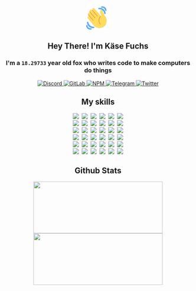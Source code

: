 <div><p align=center><img src=./resources/images/wave.gif width=64px height=64px></p><h2 align=center>Hey There! I'm Käse Fuchs</h2><h3 align=center>I'm a <code>18.29733</code> year old fox who writes code to make computers do things</h3><p align=center><a href=https://discord.com/users/507526681125322772><img alt=Discord src="https://img.shields.io/badge/Discord-5865F2?logo=discord&logoColor=white&style=flat-square#4ebb3b05e424de41015f4faf9dba7575"> </a><a href=https://gitlab.com/kasefuchs><img alt=GitLab src="https://img.shields.io/badge/GitLab-330F63?logo=gitlab&logoColor=white&style=flat-square#4ebb3b05e424de41015f4faf9dba7575"> </a><a href=https://npmjs.com/~kasefuchs><img alt=NPM src="https://img.shields.io/badge/NPM-CB3837?logo=npm&logoColor=white&style=flat-square#4ebb3b05e424de41015f4faf9dba7575"> </a><a href=https://t.me/kasefuchs><img alt=Telegram src="https://img.shields.io/badge/Telegram-2CA5E0?logo=telegram&logoColor=white&style=flat-square#4ebb3b05e424de41015f4faf9dba7575"> </a><a href=https://twitter.com/kasefuchs><img alt=Twitter src="https://img.shields.io/badge/Twitter-1DA1F2?logo=twitter&logoColor=white&style=flat-square#4ebb3b05e424de41015f4faf9dba7575"></a></p><h2 align=center>My skills</h2><p align=center><a href=https://aws.amazon.com/ ><picture><source srcset="https://skillicons.dev/icons?i=aws&theme=dark#4ebb3b05e424de41015f4faf9dba7575" media="(prefers-color-scheme: dark)"><source srcset="https://skillicons.dev/icons?i=aws&theme=light#4ebb3b05e424de41015f4faf9dba7575" media="(prefers-color-scheme: light), (prefers-color-scheme: no-preference)"><img src="https://skillicons.dev/icons?i=aws&theme=light#4ebb3b05e424de41015f4faf9dba7575"></picture></a>&nbsp;&nbsp;<a href=https://en.wikipedia.org/wiki/Bash_(Unix_shell)><picture><source srcset="https://skillicons.dev/icons?i=bash&theme=dark#4ebb3b05e424de41015f4faf9dba7575" media="(prefers-color-scheme: dark)"><source srcset="https://skillicons.dev/icons?i=bash&theme=light#4ebb3b05e424de41015f4faf9dba7575" media="(prefers-color-scheme: light), (prefers-color-scheme: no-preference)"><img src="https://skillicons.dev/icons?i=bash&theme=light#4ebb3b05e424de41015f4faf9dba7575"></picture></a>&nbsp;&nbsp;<a href=https://discord.com/developers/docs><picture><source srcset="https://skillicons.dev/icons?i=bots&theme=dark#4ebb3b05e424de41015f4faf9dba7575" media="(prefers-color-scheme: dark)"><source srcset="https://skillicons.dev/icons?i=bots&theme=light#4ebb3b05e424de41015f4faf9dba7575" media="(prefers-color-scheme: light), (prefers-color-scheme: no-preference)"><img src="https://skillicons.dev/icons?i=bots&theme=light#4ebb3b05e424de41015f4faf9dba7575"></picture></a>&nbsp;&nbsp;<a href=https://www.cloudflare.com/ ><picture><source srcset="https://skillicons.dev/icons?i=cloudflare&theme=dark#4ebb3b05e424de41015f4faf9dba7575" media="(prefers-color-scheme: dark)"><source srcset="https://skillicons.dev/icons?i=cloudflare&theme=light#4ebb3b05e424de41015f4faf9dba7575" media="(prefers-color-scheme: light), (prefers-color-scheme: no-preference)"><img src="https://skillicons.dev/icons?i=cloudflare&theme=light#4ebb3b05e424de41015f4faf9dba7575"></picture></a>&nbsp;&nbsp;<a href=https://en.wikipedia.org/wiki/CSS><picture><source srcset="https://skillicons.dev/icons?i=css&theme=dark#4ebb3b05e424de41015f4faf9dba7575" media="(prefers-color-scheme: dark)"><source srcset="https://skillicons.dev/icons?i=css&theme=light#4ebb3b05e424de41015f4faf9dba7575" media="(prefers-color-scheme: light), (prefers-color-scheme: no-preference)"><img src="https://skillicons.dev/icons?i=css&theme=light#4ebb3b05e424de41015f4faf9dba7575"></picture></a>&nbsp;&nbsp;<a href=https://www.docker.com/ ><picture><source srcset="https://skillicons.dev/icons?i=docker&theme=dark#4ebb3b05e424de41015f4faf9dba7575" media="(prefers-color-scheme: dark)"><source srcset="https://skillicons.dev/icons?i=docker&theme=light#4ebb3b05e424de41015f4faf9dba7575" media="(prefers-color-scheme: light), (prefers-color-scheme: no-preference)"><img src="https://skillicons.dev/icons?i=docker&theme=light#4ebb3b05e424de41015f4faf9dba7575"></picture></a><br><a href=https://www.electronjs.org/ ><picture><source srcset="https://skillicons.dev/icons?i=electron&theme=dark#4ebb3b05e424de41015f4faf9dba7575" media="(prefers-color-scheme: dark)"><source srcset="https://skillicons.dev/icons?i=electron&theme=light#4ebb3b05e424de41015f4faf9dba7575" media="(prefers-color-scheme: light), (prefers-color-scheme: no-preference)"><img src="https://skillicons.dev/icons?i=electron&theme=light#4ebb3b05e424de41015f4faf9dba7575"></picture></a>&nbsp;&nbsp;<a href=https://expressjs.com/ ><picture><source srcset="https://skillicons.dev/icons?i=express&theme=dark#4ebb3b05e424de41015f4faf9dba7575" media="(prefers-color-scheme: dark)"><source srcset="https://skillicons.dev/icons?i=express&theme=light#4ebb3b05e424de41015f4faf9dba7575" media="(prefers-color-scheme: light), (prefers-color-scheme: no-preference)"><img src="https://skillicons.dev/icons?i=express&theme=light#4ebb3b05e424de41015f4faf9dba7575"></picture></a>&nbsp;&nbsp;<a href=https://www.figma.com/ ><picture><source srcset="https://skillicons.dev/icons?i=figma&theme=dark#4ebb3b05e424de41015f4faf9dba7575" media="(prefers-color-scheme: dark)"><source srcset="https://skillicons.dev/icons?i=figma&theme=light#4ebb3b05e424de41015f4faf9dba7575" media="(prefers-color-scheme: light), (prefers-color-scheme: no-preference)"><img src="https://skillicons.dev/icons?i=figma&theme=light#4ebb3b05e424de41015f4faf9dba7575"></picture></a>&nbsp;&nbsp;<a href=https://firebase.google.com/ ><picture><source srcset="https://skillicons.dev/icons?i=firebase&theme=dark#4ebb3b05e424de41015f4faf9dba7575" media="(prefers-color-scheme: dark)"><source srcset="https://skillicons.dev/icons?i=firebase&theme=light#4ebb3b05e424de41015f4faf9dba7575" media="(prefers-color-scheme: light), (prefers-color-scheme: no-preference)"><img src="https://skillicons.dev/icons?i=firebase&theme=light#4ebb3b05e424de41015f4faf9dba7575"></picture></a>&nbsp;&nbsp;<a href=https://flask.palletsprojects.com/ ><picture><source srcset="https://skillicons.dev/icons?i=flask&theme=dark#4ebb3b05e424de41015f4faf9dba7575" media="(prefers-color-scheme: dark)"><source srcset="https://skillicons.dev/icons?i=flask&theme=light#4ebb3b05e424de41015f4faf9dba7575" media="(prefers-color-scheme: light), (prefers-color-scheme: no-preference)"><img src="https://skillicons.dev/icons?i=flask&theme=light#4ebb3b05e424de41015f4faf9dba7575"></picture></a>&nbsp;&nbsp;<a href=https://cloud.google.com/ ><picture><source srcset="https://skillicons.dev/icons?i=gcp&theme=dark#4ebb3b05e424de41015f4faf9dba7575" media="(prefers-color-scheme: dark)"><source srcset="https://skillicons.dev/icons?i=gcp&theme=light#4ebb3b05e424de41015f4faf9dba7575" media="(prefers-color-scheme: light), (prefers-color-scheme: no-preference)"><img src="https://skillicons.dev/icons?i=gcp&theme=light#4ebb3b05e424de41015f4faf9dba7575"></picture></a><br><a href=https://git-scm.com/ ><picture><source srcset="https://skillicons.dev/icons?i=git&theme=dark#4ebb3b05e424de41015f4faf9dba7575" media="(prefers-color-scheme: dark)"><source srcset="https://skillicons.dev/icons?i=git&theme=light#4ebb3b05e424de41015f4faf9dba7575" media="(prefers-color-scheme: light), (prefers-color-scheme: no-preference)"><img src="https://skillicons.dev/icons?i=git&theme=light#4ebb3b05e424de41015f4faf9dba7575"></picture></a>&nbsp;&nbsp;<a href=https://github.com/ ><picture><source srcset="https://skillicons.dev/icons?i=github&theme=dark#4ebb3b05e424de41015f4faf9dba7575" media="(prefers-color-scheme: dark)"><source srcset="https://skillicons.dev/icons?i=github&theme=light#4ebb3b05e424de41015f4faf9dba7575" media="(prefers-color-scheme: light), (prefers-color-scheme: no-preference)"><img src="https://skillicons.dev/icons?i=github&theme=light#4ebb3b05e424de41015f4faf9dba7575"></picture></a>&nbsp;&nbsp;<a href=https://gitlab.com/ ><picture><source srcset="https://skillicons.dev/icons?i=gitlab&theme=dark#4ebb3b05e424de41015f4faf9dba7575" media="(prefers-color-scheme: dark)"><source srcset="https://skillicons.dev/icons?i=gitlab&theme=light#4ebb3b05e424de41015f4faf9dba7575" media="(prefers-color-scheme: light), (prefers-color-scheme: no-preference)"><img src="https://skillicons.dev/icons?i=gitlab&theme=light#4ebb3b05e424de41015f4faf9dba7575"></picture></a>&nbsp;&nbsp;<a href=https://www.heroku.com/ ><picture><source srcset="https://skillicons.dev/icons?i=heroku&theme=dark#4ebb3b05e424de41015f4faf9dba7575" media="(prefers-color-scheme: dark)"><source srcset="https://skillicons.dev/icons?i=heroku&theme=light#4ebb3b05e424de41015f4faf9dba7575" media="(prefers-color-scheme: light), (prefers-color-scheme: no-preference)"><img src="https://skillicons.dev/icons?i=heroku&theme=light#4ebb3b05e424de41015f4faf9dba7575"></picture></a>&nbsp;&nbsp;<a href=https://en.wikipedia.org/wiki/HTML><picture><source srcset="https://skillicons.dev/icons?i=html&theme=dark#4ebb3b05e424de41015f4faf9dba7575" media="(prefers-color-scheme: dark)"><source srcset="https://skillicons.dev/icons?i=html&theme=light#4ebb3b05e424de41015f4faf9dba7575" media="(prefers-color-scheme: light), (prefers-color-scheme: no-preference)"><img src="https://skillicons.dev/icons?i=html&theme=light#4ebb3b05e424de41015f4faf9dba7575"></picture></a>&nbsp;&nbsp;<a href=https://en.wikipedia.org/wiki/JavaScript><picture><source srcset="https://skillicons.dev/icons?i=js&theme=dark#4ebb3b05e424de41015f4faf9dba7575" media="(prefers-color-scheme: dark)"><source srcset="https://skillicons.dev/icons?i=js&theme=light#4ebb3b05e424de41015f4faf9dba7575" media="(prefers-color-scheme: light), (prefers-color-scheme: no-preference)"><img src="https://skillicons.dev/icons?i=js&theme=light#4ebb3b05e424de41015f4faf9dba7575"></picture></a><br><a href=https://en.wikipedia.org/wiki/Linux><picture><source srcset="https://skillicons.dev/icons?i=linux&theme=dark#4ebb3b05e424de41015f4faf9dba7575" media="(prefers-color-scheme: dark)"><source srcset="https://skillicons.dev/icons?i=linux&theme=light#4ebb3b05e424de41015f4faf9dba7575" media="(prefers-color-scheme: light), (prefers-color-scheme: no-preference)"><img src="https://skillicons.dev/icons?i=linux&theme=light#4ebb3b05e424de41015f4faf9dba7575"></picture></a>&nbsp;&nbsp;<a href=https://mui.com/ ><picture><source srcset="https://skillicons.dev/icons?i=materialui&theme=dark#4ebb3b05e424de41015f4faf9dba7575" media="(prefers-color-scheme: dark)"><source srcset="https://skillicons.dev/icons?i=materialui&theme=light#4ebb3b05e424de41015f4faf9dba7575" media="(prefers-color-scheme: light), (prefers-color-scheme: no-preference)"><img src="https://skillicons.dev/icons?i=materialui&theme=light#4ebb3b05e424de41015f4faf9dba7575"></picture></a>&nbsp;&nbsp;<a href=https://en.wikipedia.org/wiki/Markdown><picture><source srcset="https://skillicons.dev/icons?i=md&theme=dark#4ebb3b05e424de41015f4faf9dba7575" media="(prefers-color-scheme: dark)"><source srcset="https://skillicons.dev/icons?i=md&theme=light#4ebb3b05e424de41015f4faf9dba7575" media="(prefers-color-scheme: light), (prefers-color-scheme: no-preference)"><img src="https://skillicons.dev/icons?i=md&theme=light#4ebb3b05e424de41015f4faf9dba7575"></picture></a>&nbsp;&nbsp;<a href=https://www.mongodb.com/ ><picture><source srcset="https://skillicons.dev/icons?i=mongodb&theme=dark#4ebb3b05e424de41015f4faf9dba7575" media="(prefers-color-scheme: dark)"><source srcset="https://skillicons.dev/icons?i=mongodb&theme=light#4ebb3b05e424de41015f4faf9dba7575" media="(prefers-color-scheme: light), (prefers-color-scheme: no-preference)"><img src="https://skillicons.dev/icons?i=mongodb&theme=light#4ebb3b05e424de41015f4faf9dba7575"></picture></a>&nbsp;&nbsp;<a href=https://www.mysql.com/ ><picture><source srcset="https://skillicons.dev/icons?i=mysql&theme=dark#4ebb3b05e424de41015f4faf9dba7575" media="(prefers-color-scheme: dark)"><source srcset="https://skillicons.dev/icons?i=mysql&theme=light#4ebb3b05e424de41015f4faf9dba7575" media="(prefers-color-scheme: light), (prefers-color-scheme: no-preference)"><img src="https://skillicons.dev/icons?i=mysql&theme=light#4ebb3b05e424de41015f4faf9dba7575"></picture></a>&nbsp;&nbsp;<a href=https://nextjs.org/ ><picture><source srcset="https://skillicons.dev/icons?i=nextjs&theme=dark#4ebb3b05e424de41015f4faf9dba7575" media="(prefers-color-scheme: dark)"><source srcset="https://skillicons.dev/icons?i=nextjs&theme=light#4ebb3b05e424de41015f4faf9dba7575" media="(prefers-color-scheme: light), (prefers-color-scheme: no-preference)"><img src="https://skillicons.dev/icons?i=nextjs&theme=light#4ebb3b05e424de41015f4faf9dba7575"></picture></a><br><a href=https://nodejs.org/en/ ><picture><source srcset="https://skillicons.dev/icons?i=nodejs&theme=dark#4ebb3b05e424de41015f4faf9dba7575" media="(prefers-color-scheme: dark)"><source srcset="https://skillicons.dev/icons?i=nodejs&theme=light#4ebb3b05e424de41015f4faf9dba7575" media="(prefers-color-scheme: light), (prefers-color-scheme: no-preference)"><img src="https://skillicons.dev/icons?i=nodejs&theme=light#4ebb3b05e424de41015f4faf9dba7575"></picture></a>&nbsp;&nbsp;<a href=https://www.postgresql.org/ ><picture><source srcset="https://skillicons.dev/icons?i=postgres&theme=dark#4ebb3b05e424de41015f4faf9dba7575" media="(prefers-color-scheme: dark)"><source srcset="https://skillicons.dev/icons?i=postgres&theme=light#4ebb3b05e424de41015f4faf9dba7575" media="(prefers-color-scheme: light), (prefers-color-scheme: no-preference)"><img src="https://skillicons.dev/icons?i=postgres&theme=light#4ebb3b05e424de41015f4faf9dba7575"></picture></a>&nbsp;&nbsp;<a href=https://learn.microsoft.com/en-us/powershell/ ><picture><source srcset="https://skillicons.dev/icons?i=powershell&theme=dark#4ebb3b05e424de41015f4faf9dba7575" media="(prefers-color-scheme: dark)"><source srcset="https://skillicons.dev/icons?i=powershell&theme=light#4ebb3b05e424de41015f4faf9dba7575" media="(prefers-color-scheme: light), (prefers-color-scheme: no-preference)"><img src="https://skillicons.dev/icons?i=powershell&theme=light#4ebb3b05e424de41015f4faf9dba7575"></picture></a>&nbsp;&nbsp;<a href=https://www.python.org/ ><picture><source srcset="https://skillicons.dev/icons?i=py&theme=dark#4ebb3b05e424de41015f4faf9dba7575" media="(prefers-color-scheme: dark)"><source srcset="https://skillicons.dev/icons?i=py&theme=light#4ebb3b05e424de41015f4faf9dba7575" media="(prefers-color-scheme: light), (prefers-color-scheme: no-preference)"><img src="https://skillicons.dev/icons?i=py&theme=light#4ebb3b05e424de41015f4faf9dba7575"></picture></a>&nbsp;&nbsp;<a href=https://www.raspberrypi.org/ ><picture><source srcset="https://skillicons.dev/icons?i=raspberrypi&theme=dark#4ebb3b05e424de41015f4faf9dba7575" media="(prefers-color-scheme: dark)"><source srcset="https://skillicons.dev/icons?i=raspberrypi&theme=light#4ebb3b05e424de41015f4faf9dba7575" media="(prefers-color-scheme: light), (prefers-color-scheme: no-preference)"><img src="https://skillicons.dev/icons?i=raspberrypi&theme=light#4ebb3b05e424de41015f4faf9dba7575"></picture></a>&nbsp;&nbsp;<a href=https://reactjs.org/ ><picture><source srcset="https://skillicons.dev/icons?i=react&theme=dark#4ebb3b05e424de41015f4faf9dba7575" media="(prefers-color-scheme: dark)"><source srcset="https://skillicons.dev/icons?i=react&theme=light#4ebb3b05e424de41015f4faf9dba7575" media="(prefers-color-scheme: light), (prefers-color-scheme: no-preference)"><img src="https://skillicons.dev/icons?i=react&theme=light#4ebb3b05e424de41015f4faf9dba7575"></picture></a><br><a href=https://redux.js.org/ ><picture><source srcset="https://skillicons.dev/icons?i=redux&theme=dark#4ebb3b05e424de41015f4faf9dba7575" media="(prefers-color-scheme: dark)"><source srcset="https://skillicons.dev/icons?i=redux&theme=light#4ebb3b05e424de41015f4faf9dba7575" media="(prefers-color-scheme: light), (prefers-color-scheme: no-preference)"><img src="https://skillicons.dev/icons?i=redux&theme=light#4ebb3b05e424de41015f4faf9dba7575"></picture></a>&nbsp;&nbsp;<a href=https://en.wikipedia.org/wiki/Regular_expression><picture><source srcset="https://skillicons.dev/icons?i=regex&theme=dark#4ebb3b05e424de41015f4faf9dba7575" media="(prefers-color-scheme: dark)"><source srcset="https://skillicons.dev/icons?i=regex&theme=light#4ebb3b05e424de41015f4faf9dba7575" media="(prefers-color-scheme: light), (prefers-color-scheme: no-preference)"><img src="https://skillicons.dev/icons?i=regex&theme=light#4ebb3b05e424de41015f4faf9dba7575"></picture></a>&nbsp;&nbsp;<a href=https://en.wikipedia.org/wiki/Sass_(stylesheet_language)><picture><source srcset="https://skillicons.dev/icons?i=sass&theme=dark#4ebb3b05e424de41015f4faf9dba7575" media="(prefers-color-scheme: dark)"><source srcset="https://skillicons.dev/icons?i=sass&theme=light#4ebb3b05e424de41015f4faf9dba7575" media="(prefers-color-scheme: light), (prefers-color-scheme: no-preference)"><img src="https://skillicons.dev/icons?i=sass&theme=light#4ebb3b05e424de41015f4faf9dba7575"></picture></a>&nbsp;&nbsp;<a href=https://www.typescriptlang.org/ ><picture><source srcset="https://skillicons.dev/icons?i=ts&theme=dark#4ebb3b05e424de41015f4faf9dba7575" media="(prefers-color-scheme: dark)"><source srcset="https://skillicons.dev/icons?i=ts&theme=light#4ebb3b05e424de41015f4faf9dba7575" media="(prefers-color-scheme: light), (prefers-color-scheme: no-preference)"><img src="https://skillicons.dev/icons?i=ts&theme=light#4ebb3b05e424de41015f4faf9dba7575"></picture></a>&nbsp;&nbsp;<a href=https://unity.com/ ><picture><source srcset="https://skillicons.dev/icons?i=unity&theme=dark#4ebb3b05e424de41015f4faf9dba7575" media="(prefers-color-scheme: dark)"><source srcset="https://skillicons.dev/icons?i=unity&theme=light#4ebb3b05e424de41015f4faf9dba7575" media="(prefers-color-scheme: light), (prefers-color-scheme: no-preference)"><img src="https://skillicons.dev/icons?i=unity&theme=light#4ebb3b05e424de41015f4faf9dba7575"></picture></a>&nbsp;&nbsp;<a href=https://workers.cloudflare.com/ ><picture><source srcset="https://skillicons.dev/icons?i=workers&theme=dark#4ebb3b05e424de41015f4faf9dba7575" media="(prefers-color-scheme: dark)"><source srcset="https://skillicons.dev/icons?i=workers&theme=light#4ebb3b05e424de41015f4faf9dba7575" media="(prefers-color-scheme: light), (prefers-color-scheme: no-preference)"><img src="https://skillicons.dev/icons?i=workers&theme=light#4ebb3b05e424de41015f4faf9dba7575"></picture></a><br></p><h2 align=center>Github Stats</h2><p align=center><picture><source srcset="https://github-readme-stats-kasefuchs.vercel.app/api/?count_private=true&hide_border=true&hide_rank=true&line_height=20&hide_title=true&username=Kasefuchs&theme=dark#4ebb3b05e424de41015f4faf9dba7575" media="(prefers-color-scheme: dark)"><source srcset="https://github-readme-stats-kasefuchs.vercel.app/api/?count_private=true&hide_border=true&hide_rank=true&line_height=20&hide_title=true&username=Kasefuchs&theme=light#4ebb3b05e424de41015f4faf9dba7575" media="(prefers-color-scheme: light), (prefers-color-scheme: no-preference)"><img align=middle width=350 height=140 src="https://github-readme-stats-kasefuchs.vercel.app/api/?count_private=true&hide_border=true&hide_rank=true&line_height=20&hide_title=true&username=Kasefuchs&theme=light#4ebb3b05e424de41015f4faf9dba7575"></picture><picture><source srcset="https://github-readme-stats-kasefuchs.vercel.app/api/top-langs/?count_private=true&hide_border=true&layout=compact&username=Kasefuchs&theme=dark#4ebb3b05e424de41015f4faf9dba7575" media="(prefers-color-scheme: dark)"><source srcset="https://github-readme-stats-kasefuchs.vercel.app/api/top-langs/?count_private=true&hide_border=true&layout=compact&username=Kasefuchs&theme=light#4ebb3b05e424de41015f4faf9dba7575" media="(prefers-color-scheme: light), (prefers-color-scheme: no-preference)"><img align=middle width=350 height=140 src="https://github-readme-stats-kasefuchs.vercel.app/api/top-langs/?count_private=true&hide_border=true&layout=compact&username=Kasefuchs&theme=light#4ebb3b05e424de41015f4faf9dba7575"></picture></p><img src="https://hit.yhype.me/github/profile?user_id=64592097#4ebb3b05e424de41015f4faf9dba7575" alt=""></div>
